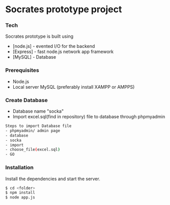 # Socrates prototype project

  
### Tech

Socrates prototype is built using  
* [node.js] - evented I/O for the backend
* [Express] - fast node.js network app framework 
* [MySQL] - Database


### Prerequisites

- Node.js
- Local server MySQL 
(preferably install XAMPP or AMPPS)

### Create Database
- Database name "socka"
- Import excel.sql(find in repository) file to database through phpmyadmin
```sh
Steps to import Database file
- phpmyadmin/ admin page  
- database  
- socka  
- import
- choose_file(excel.sql)
- GO 
```

### Installation
Install the dependencies and start the server.

```sh
$ cd <folder>
$ npm install
$ node app.js
```




